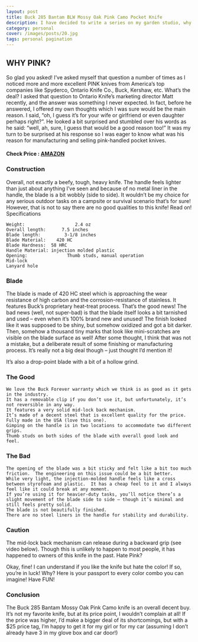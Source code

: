 ```yaml
---
layout: post
title: Buck 285 Bantam BLW Mossy Oak Pink Camo Pocket Knife
description: I have decided to write a series on my garden studio, why I decided to build it, the gear I selected and how I use it. Here is a quick overview of my plans for this series
category: personal
cover: /images/posts/20.jpg
tags: personal pagination
---
```

## WHY PINK?
So glad you asked!  I’ve asked myself that question a number of times as I noticed more and more excellent PINK knives from America’s top companies like Spyderco, Ontario Knife Co., Buck, Kershaw, etc.  What’s the deal?  I asked that question to Ontario Knife’s marketing director Matt recently, and the answer was something I never expected.  In fact, before he answered, I offered my own thoughts which I was sure would be the main reason.  I said, “oh, I guess it’s for your wife or girlfriend or even daughter perhaps right?”.  He looked a bit surprised and stumbled over his words as he said:  “well, ah, sure, I guess that would be a good reason too!”   It was my turn to be surprised at his response so I was eager to know what was his reason for manufacturing and selling pink-handled pocket knives.

#### Check Price : <span style="text-align: center;"><a href="https://www.amazon.com/Knee-Brace-Hinged-Open-Patella/dp/B001M0A4J4?imprToken=lFcarFcP8vgtc9JVmVVQfQ&slotNum=3&SubscriptionId=AKIAJFQC6LY6SIMGJTXA&tag=ha-best-braces-patellofemoral-pain-syndrome-20&linkCode=xm2&camp=2025&creative=165953&creativeASIN=B001M0A4J4" target="_blank" class='c-btn'>AMAZON</a></span> 

### Construction

Overall, not exactly a beefy, tough, heavy knife.  The handle feels lighter than just about anything I’ve seen and because of no metal liner in the handle, the blade is a bit wobbly (side to side).  It wouldn’t be my choice for any serious outdoor tasks on a campsite or survival scenario that’s for sure!  However, that is not to say there are no good qualities to this knife!  Read on!
Specifications

    Weight:                   2.4 oz
    Overall length:      7.5 inches
    Blade length:         3-1/8 inches
    Blade Material:    420 HC
    Blade Hardness:  58 HRC
    Handle Material: injection molded plastic
    Opening:               Thumb studs, manual operation
    Mid-lock
    Lanyard hole

### Blade

The blade is made of 420 HC steel which is approaching the wear resistance of high carbon and the corrosion-resistance of stainless.  It features Buck’s proprietary heat-treat process.  That’s the good news!  The bad news (well, not super-bad) is that the blade itself looks a bit tarnished and used – even when it’s 100% brand new and unused!  The finish looked like it was supposed to be shiny, but somehow oxidized and got a bit darker.  Then, somehow a thousand tiny marks that look like mini-scratches are visible on the blade surface as well!  After some thought, I think that was not a mistake, but a deliberate result of some finishing or manufacturing process.  It’s really not a big deal though – just thought I’d mention it!

It’s also a drop-point blade with a bit of a hollow grind.

### The Good

    We love the Buck Forever warranty which we think is as good as it gets in the industry.
    It has a removable clip if you don’t use it, but unfortunately, it’s not reversible in any way.
    It features a very solid mid-lock back mechanism.
    It’s made of a decent steel that is excellent quality for the price.
    Fully made in the USA (love this one).
    Gimping on the handle is in two locations to accommodate two different grips.
    Thumb studs on both sides of the blade with overall good look and feel.

### The Bad

    The opening of the blade was a bit sticky and felt like a bit too much friction.  The engineering on this issue could be a bit better.
    While very light, the injection-molded handle feels like a cross between styrofoam and plastic.  It has a cheap feel to it and I always feel like it could break at any moment.
    If you’re using it for heavier-duty tasks, you’ll notice there’s a slight movement of the blade side to side – though it’s minimal and still feels pretty solid.
    The blade is not beautifully finished.
    There are no steel liners in the handle for stability and durability.

### Caution

The mid-lock back mechanism can release during a backward grip (see video below).  Though this is unlikely to happen to most people, it has happened to owners of this knife in the past.
Hate Pink?

Okay, fine!  I can understand if you like the knife but hate the color!  If so, you’re in luck!  Why?  Here is your passport to every color combo you can imagine!  Have FUN!

### Conclusion

The Buck 285 Bantam Mossy Oak Pink Camo knife is an overall decent buy.  It’s not my favorite knife, but at its price point, I wouldn’t complain at all!  If the price was higher, I’d make a bigger deal of its shortcomings, but with a $25 price tag, I’m happy to get it for my girl or for my car (assuming I don’t already have 3 in my glove box and car door!)



